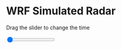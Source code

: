 <h1>WRF Simulated Radar</h1>
<p>Drag the slider to change the time</p>

<div class="slidecontainer">
<input oninput='setImage(this)' class="slider" type="range" min="0" max="23" value="0" step="1" />
<img id='img'/>
</div>

<script>
var img = document.getElementById('img');
var img_array = ['/assets/images/wrf/rf_wrfout_d01_2020-04-29_12:00:00.png',
'/assets/images/wrf/rf_wrfout_d01_2020-04-29_13:00:00.png',
'/assets/images/wrf/rf_wrfout_d01_2020-04-29_14:00:00.png',
'/assets/images/wrf/rf_wrfout_d01_2020-04-29_15:00:00.png',
'/assets/images/wrf/rf_wrfout_d01_2020-04-29_16:00:00.png',
'/assets/images/wrf/rf_wrfout_d01_2020-04-29_17:00:00.png',
'/assets/images/wrf/rf_wrfout_d01_2020-04-29_18:00:00.png',
'/assets/images/wrf/rf_wrfout_d01_2020-04-29_19:00:00.png',
'/assets/images/wrf/rf_wrfout_d01_2020-04-29_20:00:00.png',
'/assets/images/wrf/rf_wrfout_d01_2020-04-29_21:00:00.png',
'/assets/images/wrf/rf_wrfout_d01_2020-04-29_22:00:00.png',
'/assets/images/wrf/rf_wrfout_d01_2020-04-29_23:00:00.png',
'/assets/images/wrf/rf_wrfout_d01_2020-04-30_00:00:00.png',
'/assets/images/wrf/rf_wrfout_d01_2020-04-30_01:00:00.png',
'/assets/images/wrf/rf_wrfout_d01_2020-04-30_02:00:00.png',
'/assets/images/wrf/rf_wrfout_d01_2020-04-30_03:00:00.png',
'/assets/images/wrf/rf_wrfout_d01_2020-04-30_04:00:00.png',
'/assets/images/wrf/rf_wrfout_d01_2020-04-30_05:00:00.png',
'/assets/images/wrf/rf_wrfout_d01_2020-04-30_06:00:00.png',
'/assets/images/wrf/rf_wrfout_d01_2020-04-30_07:00:00.png',
'/assets/images/wrf/rf_wrfout_d01_2020-04-30_08:00:00.png',
'/assets/images/wrf/rf_wrfout_d01_2020-04-30_09:00:00.png',
'/assets/images/wrf/rf_wrfout_d01_2020-04-30_10:00:00.png',];
function setImage(obj)
{
        var value = obj.value;
        img.src = img_array[value];

}
</script>
